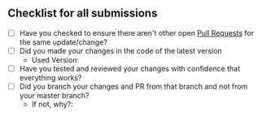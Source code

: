 ## Checklist for all submissions

<!-- insert X into the brackets to mark it as done (i.e. [x]). You can click preview to make the links appear clickable. -->

* [ ] Have you checked to ensure there aren't other open [Pull Requests](../pulls) for the same update/change?
* [ ] Did you made your changes in the code of the latest version
  * Used Version:
* [ ] Have you tested and reviewed your changes with confidence that everything works?
* [ ] Did you branch your changes and PR from that branch and not from your master branch?
  * If not, why?:


